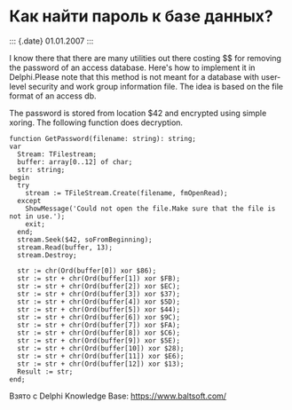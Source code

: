 Как найти пароль к базе данных?
===============================

::: {.date}
01.01.2007
:::

I know there that there are many utilities out there costing \$\$ for
removing the password of an access database. Here\'s how to implement it
in Delphi.Please note that this method is not meant for a database with
user-level security and work group information file. The idea is based
on the file format of an access db.

The password is stored from location \$42 and encrypted using simple
xoring. The following function does decryption.

    function GetPassword(filename: string): string;
    var
      Stream: TFilestream;
      buffer: array[0..12] of char;
      str: string;
    begin
      try
        stream := TFileStream.Create(filename, fmOpenRead);
      except
        ShowMessage('Could not open the file.Make sure that the file is not in use.');
        exit;
      end;
      stream.Seek($42, soFromBeginning);
      stream.Read(buffer, 13);
      stream.Destroy;
     
      str := chr(Ord(buffer[0]) xor $86);
      str := str + chr(Ord(buffer[1]) xor $FB);
      str := str + chr(Ord(buffer[2]) xor $EC);
      str := str + chr(Ord(buffer[3]) xor $37);
      str := str + chr(Ord(buffer[4]) xor $5D);
      str := str + chr(Ord(buffer[5]) xor $44);
      str := str + chr(Ord(buffer[6]) xor $9C);
      str := str + chr(Ord(buffer[7]) xor $FA);
      str := str + chr(Ord(buffer[8]) xor $C6);
      str := str + chr(Ord(buffer[9]) xor $5E);
      str := str + chr(Ord(buffer[10]) xor $28);
      str := str + chr(Ord(buffer[11]) xor $E6);
      str := str + chr(Ord(buffer[12]) xor $13);
      Result := str;
    end;

Взято с Delphi Knowledge Base: <https://www.baltsoft.com/>
